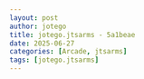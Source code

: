 ```yaml
---
layout: post
author: jotego
title: jotego.jtsarms - 5a1beae
date: 2025-06-27
categories: [Arcade, jtsarms]
tags: [jotego.jtsarms]
---
```


